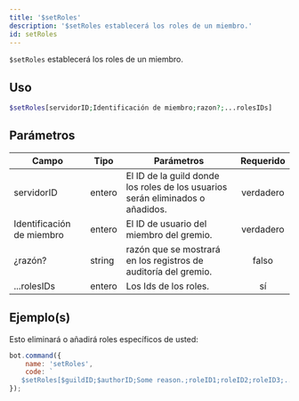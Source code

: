 ```yaml
---
title: '$setRoles'
description: '$setRoles establecerá los roles de un miembro.'
id: setRoles
---
```


`$setRoles` establecerá los roles de un miembro.

## Uso

```php
$setRoles[servidorID;Identificación de miembro;razon?;...rolesIDs]
```

## Parámetros

| Campo                     | Tipo   | Parámetros                                                                     | Requerido |
| ------------------------- | ------ | ------------------------------------------------------------------------------ |:---------:|
| servidorID                | entero | El ID de la guild donde los roles de los usuarios serán eliminados o añadidos. | verdadero |
| Identificación de miembro | entero | El ID de usuario del miembro del gremio.                                       | verdadero |
| ¿razón?                   | string | razón que se mostrará en los registros de auditoría del gremio.                |   falso   |
| ...rolesIDs               | entero | Los Ids de los roles.                                                          |    sí     |

## Ejemplo(s)

Esto eliminará o añadirá roles específicos de usted:

```javascript
bot.command({
    name: 'setRoles',
    code: `
   $setRoles[$guildID;$authorID;Some reason.;roleID1;roleID2;roleID3;....]`
});
```